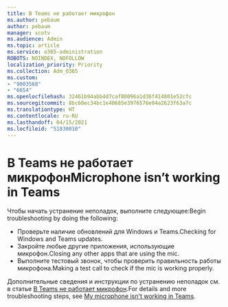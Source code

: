```yaml
---
title: В Teams не работает микрофон
ms.author: pebaum
author: pebaum
manager: scotv
ms.audience: Admin
ms.topic: article
ms.service: o365-administration
ROBOTS: NOINDEX, NOFOLLOW
localization_priority: Priority
ms.collection: Adm_O365
ms.custom:
- "9003568"
- "6654"
ms.openlocfilehash: 32461b94abb4d7caf80096a1d36f414801e52cfc
ms.sourcegitcommit: 8bc60ec34bc1e40685e3976576e04a2623f63a7c
ms.translationtype: HT
ms.contentlocale: ru-RU
ms.lasthandoff: 04/15/2021
ms.locfileid: "51830010"
---
```

# <a name="microphone-isnt-working-in-teams"></a><span data-ttu-id="f59f3-102">В Teams не работает микрофон</span><span class="sxs-lookup"><span data-stu-id="f59f3-102">Microphone isn’t working in Teams</span></span>

<span data-ttu-id="f59f3-103">Чтобы начать устранение неполадок, выполните следующее:</span><span class="sxs-lookup"><span data-stu-id="f59f3-103">Begin troubleshooting by doing the following:</span></span>

- <span data-ttu-id="f59f3-104">Проверьте наличие обновлений для Windows и Teams.</span><span class="sxs-lookup"><span data-stu-id="f59f3-104">Checking for Windows and Teams updates.</span></span>
- <span data-ttu-id="f59f3-105">Закройте любые другие приложения, использующие микрофон.</span><span class="sxs-lookup"><span data-stu-id="f59f3-105">Closing any other apps that are using the mic.</span></span>
- <span data-ttu-id="f59f3-106">Выполните тестовый звонок, чтобы проверить правильность работы микрофона.</span><span class="sxs-lookup"><span data-stu-id="f59f3-106">Making a test call to check if the mic is working properly.</span></span>

<span data-ttu-id="f59f3-107">Дополнительные сведения и инструкции по устранению неполадок см. в статье [В Teams не работает микрофон](https://support.microsoft.com/office/666d1123-9dd0-4a31-ad2e-a758b204f33a).</span><span class="sxs-lookup"><span data-stu-id="f59f3-107">For details and more troubleshooting steps, see [My microphone isn't working in Teams](https://support.microsoft.com/office/666d1123-9dd0-4a31-ad2e-a758b204f33a).</span></span>
